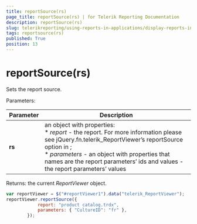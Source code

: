 ```yaml
---
title: reportSource(rs)
page_title: reportSource(rs) | for Telerik Reporting Documentation
description: reportSource(rs)
slug: telerikreporting/using-reports-in-applications/display-reports-in-applications/web-application/html5-report-viewer/api-reference/reportviewer/methods/reportsource(rs)
tags: reportsource(rs)
published: True
position: 13
---
```


# reportSource(rs)



Sets the report source.

Parameters:

| Parameter | Description |
| ------ | ------ |
| __rs__ |an object with properties:<br/>*  *report* - the report. For more information please see jQuery.fn.telerik_ReportViewer’s reportSource option in [](c578f366-93da-4dd1-8972-6efbc5a1790b#Options);<br/>*  *parameters* - an object with properties that names are the report parameters’ ids and values - the report parameters’ values|

Returns: the current *ReportViewer*  object.         

    
````js
var reportViewer = $("#reportViewer1").data("telerik_ReportViewer");
reportViewer.reportSource({
            report: "product catalog.trdx",
            parameters: { "CultureID": "fr" },
        });
````

